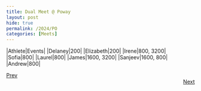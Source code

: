 ```yaml
---
title: Dual Meet @ Poway
layout: post
hide: true
permalink: /2024/PO
categories: [Meets]
---
```


|Athlete|Events|
|Delaney|200|
|Elizabeth|200|
|Irene|800, 3200|
|Sofia|800|
|Laurel|800|
|James|1600, 3200|
|Sanjeev|1600, 800|
|Andrew|800|


<div style="text-align: left"> <a href="{{site.baseurl}}/2024/WBI">Prev</a></div> 
<div style="text-align: right"> <a href="{{site.baseurl}}/2024/AI">Next</a></div>